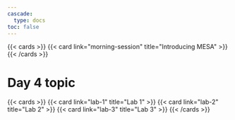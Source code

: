 ```yaml
---
cascade:
  type: docs
toc: false
---
```


{{< cards >}}
 {{< card link="morning-session" title="Introducing MESA" >}}
{{< /cards >}}

# Day 4 topic
{{< cards >}}
 {{< card link="lab-1" title="Lab 1" >}}
 {{< card link="lab-2" title="Lab 2" >}}
 {{< card link="lab-3" title="Lab 3" >}}
{{< /cards >}}
